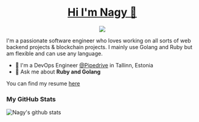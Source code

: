 
<h1 align="center"><a href="https://www.muhnagy.com">Hi I'm Nagy 👋</a></h1>

<p align="center">
    <a href="https://www.linkedin.com/in/muhnagy/"><img src="https://img.shields.io/badge/linkedin-%230177B5?style=flat&logo=linkedin&logoColor=white"/></a>
  </p>
  

I'm a passionate software engineer who loves working on all sorts of  web backend projects & blockchain projects.
I mainly use Golang and Ruby but am flexible and can use any language.

- 🔭 I'm a DevOps Engineer [@Pipedrive](https://pipedrive.com/) in Tallinn, Estonia
- 💬 Ask me about **Ruby and Golang**

You can find my resume <a href="https://muhnagy.com/resume.pdf">here</a>

### My GitHub Stats

![Nagy's github stats](https://github-readme-stats.vercel.app/api?username=muhammednagy&show_icons=true)
